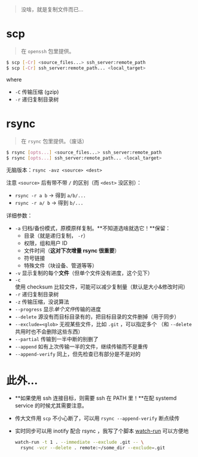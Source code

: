 <!--
title: "Notes about scp & rsync"
created: 2019-09-29T02:17:40+0800
tags:
- note
- linux
- cli
modified:
- time: 2020-05-23T04:06:08+0800
-->

> 没啥，就是复制文件而已...

# scp

> 在 `openssh` 包里提供。

```bash
$ scp [-Cr] <source_files...> ssh_server:remote_path
$ scp [-Cr] ssh_server:remote_path... <local_target>
```

where
- `-C` 传输压缩 (gzip)
- `-r` 递归复制目录树

# rsync

> 在 `rsync` 包里提供。（废话）

```bash
$ rsync [opts...] <source_files...> ssh_server:remote_path
$ rsync [opts...] ssh_server:remote_path... <local_target>
```

无脑版本：`rsync -avz <source> <dest>`

注意 `<source>` 后有带不带 `/` 的区别（而 `<dest>` 没区别）：
- `rsync -r a b` -> 得到 `a/b/...`
- `rsync -r a/ b` -> 得到 `b/...`

详细参数：
- `-a` 归档/备份模式，原模原样复制。**不知道选啥就选它！**保留：
  - 目录（就是递归复制， `-r`）
  - 权限，组和用户 ID
  - 文件时间（**这对下次增量 rsync 很重要**）
  - 符号链接
  - 特殊文件（块设备、管道等等）
- `-v` 显示复制的每个**文件**（但单个文件没有进度，这个见下）
- `-c` 使用 checksum 比较文件，可能可以减少复制量（默认是大小&修改时间）
- `-r` 递归复制目录树
- `-z` 传输压缩，没说算法
- `--progress` 显示*单个文件*传输的进度
- `--delete` 源没有而目标目录有的，把目标目录的文件删掉（用于同步）
- `--exclude=<glob>` 无视某些文件，比如 `.git` ，可以指定多个 （和 `--delete` 共用时也不会删除这些东西）
- `--partial` 传输到一半中断的别删了
- `--append` 如有上次传输一半的文件，继续传输而不是重传
- `--append-verify` 同上，但先检查已有部分是不是对的

# 此外...

- **如果使用 ssh 连接目标，则需要 ssh 在 PATH 里！**在配 systemd service 的时候尤其需要注意。
- 传大文件用 `scp` 不小心断了，可以用 `rsync --append-verify` 断点续传
- 实时同步可以用 inotify 配合 rsync ，我写了个脚本 [watch-run][watch-run] 可以方便地

  ```bash
  watch-run -t 1 . --immediate --exclude .git -- \
    rsync -vcr --delete . remote:~/some_dir --exclude=.git
  ```

[watch-run]: https://github.com/oxalica/watch-run
